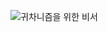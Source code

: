 ![귀차니즘을 위한 비서](https://github.com/user-attachments/assets/4ade55cd-08ed-4a6b-b6fd-2207177b6ad7)
